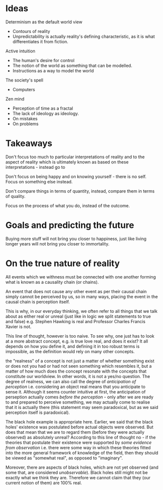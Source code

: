 
Ideas
===

Determinism as the default world view
- Contours of reality
- Unpredictability is actually reality's defining characteristic, as it is what differentiates it from fiction.



Active intuition
- The human's desire for control
- The notion of the world as something that can be modelled.
- Instructions as a way to model the world

The society's spell
- Computers


Zen mind
- Perception of time as a fractal 
- The lack of ideology as ideology.
- On mistakes
- On problems



Takeaways
===

Don't focus too much to particular interpretations of reality and to the aspect of reality which is ultimately known as based on these interpretations - instead go to 

Don't focus on being happy and on knowing yourself - there is no self. Focus on something else instead.

Don't compare things in terms of quantity, instead, compare them in terms of quality.

Focus on the process of what you do, instead of the outcome.





Goals and predicting the future
===


Buying more stuff will not bring you closer to happiness, just like living longer years will not bring you closer to immortality.



On the true nature of reality 
===

All events which we withness must be connected with one another forming what is known as a causality chain (or chains). 

An event that does not cause any other event as per their causal chain simply cannot be perceived by us, so in many ways, placing the event in the causal chain is perception itself.

This is why, in our everyday thinking, we often refer to all things that we talk about as either real or unreal (just like in logic we split statements to true and false) e.g. Stephen Hawking is real and Professor Charles Francis Xavier is not. 

This line of thought, however is too naive. To see why, one just has to look at a more abstract concept, e.g. is true love real, and does it exist? It all depends on how you define it, and defining it in too robust terms is impossible, as the definition would rely on many other concepts.

the "realness" of a concept is not just a matter of whether something exist or does not you had or had not seen something which resembles it, but a matter of how much does the concept resonate with the concepts that constitute our worldview. In other words, it is not a yes/no question. The degree of realness, we can also call the degree of *anticipation of perception* i.e. considering an object real means that you anticipate to sense it. Although it seems counter intuitive at first, the anticipation of perseption actually comes *before the perception* - only after we are ready to and prepared to perceive something, we may actually come to realise that it is actually there (this statement may seem paradoxical, but as we said perception itself is paradoxical).

The black hole example is appropriate here. Earlier, we said that the black holes' existence was postulated before actual objects were observed. But does that mean that we are to regard them (before they were actually observed) as absolutely unreal? According to this line of thought no - if the theories that postulate their existence were supported by *some evidence from observation* i.e. there were some way in which these theories fitted into the more general framework of knowledge of the field, then they should be viewed as "somewhat real", as opposed to "imaginary".

Moreover, there are aspects of black holes, which are not yet observed (and some that, are considered *unobservable*). Black holes still might not be exactly what we think they are. Therefore we cannot claim that they (our current notion of them) are 100% real.


